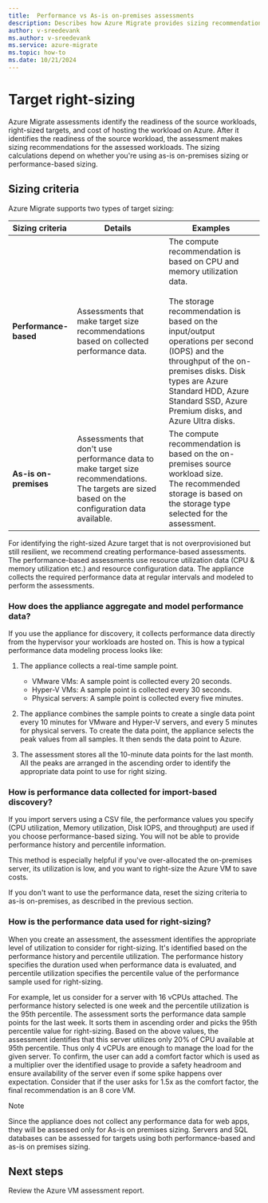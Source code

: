 ```yaml
---
title:  Performance vs As-is on-premises assessments
description: Describes how Azure Migrate provides sizing recommendations for the assessed workloads.
author: v-sreedevank
ms.author: v-sreedevank
ms.service: azure-migrate
ms.topic: how-to
ms.date: 10/21/2024
---
```


# Target right-sizing 

Azure Migrate assessments identify the readiness of the source workloads, right-sized targets, and cost of hosting the workload on Azure. After it identifies the readiness of the source workload, the assessment makes sizing recommendations for the assessed workloads. The sizing calculations depend on whether you're using as-is on-premises sizing or performance-based sizing. 

## Sizing criteria

Azure Migrate supports two types of target sizing:  

| Sizing criteria    | Details   | Examples |
|--------------------|-----------|----------|
| **Performance-based**  | Assessments that make target size recommendations based on collected performance data.  | The compute recommendation is based on CPU and memory utilization data. <br> <br> The storage recommendation is based on the input/output operations per second (IOPS) and the throughput of the on-premises disks. Disk types are Azure Standard HDD, Azure Standard SSD, Azure Premium disks, and Azure Ultra disks.  |
| **As-is on-premises**  | Assessments that don't use performance data to make target size recommendations. The targets are sized based on the configuration data available.  | The compute recommendation is based on the on-premises source workload size. <br> The recommended storage is based on the storage type selected for the assessment.|

For identifying the right-sized Azure target that is not overprovisioned but still resilient, we recommend creating performance-based assessments. The performance-based assessments use resource utilization data (CPU & memory utilization etc.) and resource configuration data. The appliance collects the required performance data at regular intervals and modeled to perform the assessments.  

### How does the appliance aggregate and model performance data? 

If you use the appliance for discovery, it collects performance data directly from the hypervisor your workloads are hosted on. This is how a typical performance data modeling process looks like: 

1. The appliance collects a real-time sample point. 
   - VMware VMs: A sample point is collected every 20 seconds. 
   - Hyper-V VMs: A sample point is collected every 30 seconds. 
   - Physical servers: A sample point is collected every five minutes. 

2. The appliance combines the sample points to create a single data point every 10 minutes for VMware and Hyper-V servers, and every 5 minutes for physical servers. To create the data point, the appliance selects the peak values from all samples. It then sends the data point to Azure. 

3. The assessment stores all the 10-minute data points for the last month. All the peaks are arranged in the ascending order to identify the appropriate data point to use for right sizing.  

### How is performance data collected for import-based discovery?  

If you import servers using a CSV file, the performance values you specify (CPU utilization, Memory utilization, Disk IOPS, and throughput) are used if you choose performance-based sizing. You will not be able to provide performance history and percentile information.  

This method is especially helpful if you've over-allocated the on-premises server, its utilization is low, and you want to right-size the Azure VM to save costs.  

If you don't want to use the performance data, reset the sizing criteria to as-is on-premises, as described in the previous section.  

### How is the performance data used for right-sizing? 

When you create an assessment, the assessment identifies the appropriate level of utilization to consider for right-sizing. It's identified based on the performance history and percentile utilization. The performance history specifies the duration used when performance data is evaluated, and percentile utilization specifies the percentile value of the performance sample used for right-sizing. 

For example, let us consider for a server with 16 vCPUs attached. The performance history selected is one week and the percentile utilization is the 95th percentile. The assessment sorts the performance data sample points for the last week. It sorts them in ascending order and picks the 95th percentile value for right-sizing. Based on the above values, the assessment identifies that this server utilizes only 20% of CPU available at 95th percentile. Thus only 4 vCPUs are enough to manage the load for the given server. To confirm, the user can add a comfort factor which is used as a multiplier over the identified usage to provide a safety headroom and ensure availability of the server even if some spike happens over expectation. Consider that if the user asks for 1.5x as the comfort factor, the final recommendation is an 8 core VM. 

> [!Note]
> Since the appliance does not collect any performance data for web apps, they will be assessed only for As-is on premises sizing. Servers and SQL databases can be assessed for targets using both performance-based and as-is on premises sizing.  

## Next steps
Review the Azure VM assessment report.